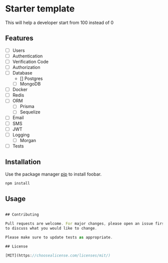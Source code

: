 # Starter template

This will help a developer start from 100 instead of 0

## Features

- [ ] Users
- [ ] Authentication 
- [ ] Verification Code
- [ ] Authorization
- [ ] Database
  - [] Postgres
  - [ ] MongoDB
- [ ] Docker
- [ ] Redis
- [ ] ORM
  - [ ] Prisma
  - [ ] Sequelize
- [ ] Email
- [ ] SMS
- [ ] JWT
- [ ] Logging
  - [ ] Morgan
- [ ] Tests

## Installation

Use the package manager [pip](https://pip.pypa.io/en/stable/) to install foobar.

```bash
npm install
```

## Usage

```js

## Contributing

Pull requests are welcome. For major changes, please open an issue first
to discuss what you would like to change.

Please make sure to update tests as appropriate.

## License

[MIT](https://choosealicense.com/licenses/mit/)
